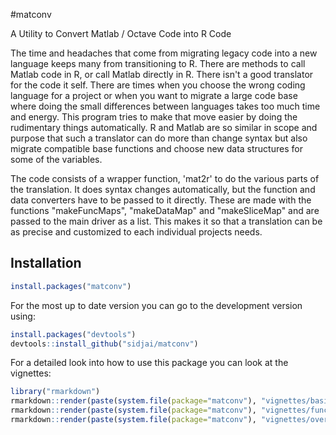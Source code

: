 #matconv

A Utility to Convert Matlab / Octave Code into R Code

The time and headaches that come from migrating legacy code into a new language keeps many from transitioning to R. There are methods to call Matlab code in R, or call Matlab directly in R. There isn't a good translator for the code it self. There are times when you choose the wrong coding language for a project or when you want to migrate a large code base where doing the small differences between languages takes too much time and energy. This program tries to make that move easier by doing the rudimentary things automatically. R and Matlab are so similar in scope and purpose that such a translator can do more than change syntax but also migrate compatible base functions and choose new data structures for some of the variables.

The code consists of a wrapper function, 'mat2r' to do the various parts of the translation. It does syntax changes automatically, but the function and data converters have to be passed to it directly. These are made with the functions "makeFuncMaps", "makeDataMap" and "makeSliceMap" and are passed to the main driver as a list. This makes it so that a translation can be as precise and customized to each individual projects needs.

## Installation

```r
install.packages("matconv")
```

For the most up to date version you can go to the development version using:

```r
install.packages("devtools")
devtools::install_github("sidjai/matconv")
```

For a detailed look into how to use this package you can look at the vignettes:

```r
library("rmarkdown")
rmarkdown::render(paste(system.file(package="matconv"), "vignettes/basicSyntax.rmd", sep="/"))
rmarkdown::render(paste(system.file(package="matconv"), "vignettes/functionCalls.rmd", sep="/"))
rmarkdown::render(paste(system.file(package="matconv"), "vignettes/overallUse.rmd", sep="/"))
```
